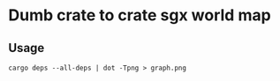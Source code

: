 # Dumb crate to crate sgx world map

## Usage

```
cargo deps --all-deps | dot -Tpng > graph.png
```
